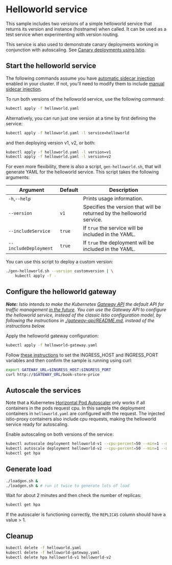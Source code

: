 # Helloworld service

This sample includes two versions of a simple helloworld service that returns its version
and instance (hostname) when called.
It can be used as a test service when experimenting with version routing.

This service is also used to demonstrate canary deployments working in conjunction with autoscaling.
See [Canary deployments using Istio](https://istio.io/blog/2017/0.1-canary).

## Start the helloworld service

The following commands assume you have
[automatic sidecar injection](https://istio.io/docs/setup/additional-setup/sidecar-injection/#automatic-sidecar-injection)
enabled in your cluster.
If not, you'll need to modify them to include
[manual sidecar injection](https://istio.io/docs/setup/additional-setup/sidecar-injection/#manual-sidecar-injection).

To run both versions of the helloworld service, use the following command:

```bash
kubectl apply -f helloworld.yaml
```

Alternatively, you can run just one version at a time by first defining the service:

```bash
kubectl apply -f helloworld.yaml -l service=helloworld
```

and then deploying version v1, v2, or both:

```bash
kubectl apply -f helloworld.yaml -l version=v1
kubectl apply -f helloworld.yaml -l version=v2
```

For even more flexibility, there is also a script, `gen-helloworld.sh`, that will
generate YAML for the helloworld service. This script takes the following
arguments:

| Argument              | Default | Description                                                            |
|-----------------------|---------|------------------------------------------------------------------------|
| `-h`,`--help`         |         | Prints usage information.                                              |
| `--version`           | `v1`    | Specifies the version that will be returned by the helloworld service. |
| `--includeService`    | `true`  | If `true` the service will be included in the YAML.                    |
| `--includeDeployment` | `true`  | If `true` the deployment will be included in the YAML.                 |

You can use this script to deploy a custom version:

```bash
./gen-helloworld.sh --version customversion | \
    kubectl apply -f -
```

## Configure the helloworld gateway

*___Note:___ Istio intends to make the Kubernetes [Gateway API](https://gateway-api.sigs.k8s.io/) the default API for traffic management [in the future](https://istio.io/latest/blog/2022/gateway-api-beta/). You can use the Gateway API to configure the helloworld service, instead of the classic Istio configuration model, by following the instructions in [./gateway-api/README.md](gateway-api/README.md), instead of the instructions below.*

Apply the helloworld gateway configuration:

```bash
kubectl apply -f helloworld-gateway.yaml
```

Follow [these instructions](https://istio.io/docs/tasks/traffic-management/ingress/ingress-control/#determining-the-ingress-ip-and-ports)
to set the INGRESS_HOST and INGRESS_PORT variables and then confirm the sample is running using curl:

```bash
export GATEWAY_URL=$INGRESS_HOST:$INGRESS_PORT
curl http://$GATEWAY_URL/book-store-price
```

## Autoscale the services

Note that a Kubernetes [Horizontal Pod Autoscaler](https://kubernetes.io/docs/tasks/run-application/horizontal-pod-autoscale/)
only works if all containers in the pods request cpu. In this sample the deployment
containers in `helloworld.yaml` are configured with the request.
The injected istio-proxy containers also include cpu requests,
making the helloworld service ready for autoscaling.

Enable autoscaling on both versions of the service:

```bash
kubectl autoscale deployment helloworld-v1 --cpu-percent=50 --min=1 --max=10
kubectl autoscale deployment helloworld-v2 --cpu-percent=50 --min=1 --max=10
kubectl get hpa
```

## Generate load

```bash
./loadgen.sh &
./loadgen.sh & # run it twice to generate lots of load
```

Wait for about 2 minutes and then check the number of replicas:

```bash
kubectl get hpa
```

If the autoscaler is functioning correctly, the `REPLICAS` column should have a value > 1.

## Cleanup

```bash
kubectl delete -f helloworld.yaml
kubectl delete -f helloworld-gateway.yaml
kubectl delete hpa helloworld-v1 helloworld-v2
```
